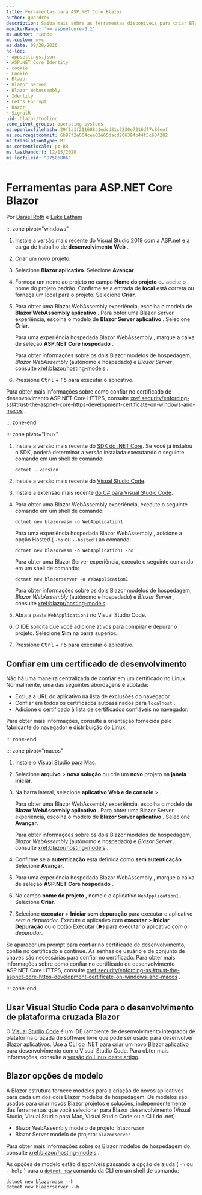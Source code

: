 ```yaml
---
title: Ferramentas para ASP.NET Core Blazor
author: guardrex
description: Saiba mais sobre as ferramentas disponíveis para criar Blazor aplicativos.
monikerRange: '>= aspnetcore-3.1'
ms.author: riande
ms.custom: mvc
ms.date: 09/28/2020
no-loc:
- appsettings.json
- ASP.NET Core Identity
- cookie
- Cookie
- Blazor
- Blazor Server
- Blazor WebAssembly
- Identity
- Let's Encrypt
- Razor
- SignalR
uid: blazor/tooling
zone_pivot_groups: operating-systems
ms.openlocfilehash: 29f1a1f211688a1edcd31c7230e7216df7c89eef
ms.sourcegitcommit: 6b87f2e064cea02e65dacd206394b44f5c604282
ms.translationtype: MT
ms.contentlocale: pt-BR
ms.lasthandoff: 12/15/2020
ms.locfileid: "97506806"
---
```

# <a name="tooling-for-aspnet-core-no-locblazor"></a>Ferramentas para ASP.NET Core Blazor

Por [Daniel Roth](https://github.com/danroth27) e [Luke Latham](https://github.com/guardrex)

::: zone pivot="windows"

1. Instale a versão mais recente do [Visual Studio 2019](https://visualstudio.microsoft.com/downloads/) com a ASP.net e a carga de trabalho de **desenvolvimento Web** .

1. Criar um novo projeto.

1. Selecione **Blazor aplicativo**. Selecione **Avançar**.

1. Forneça um nome ao projeto no campo **Nome do projeto** ou aceite o nome do projeto padrão. Confirme se a entrada de **local** está correta ou forneça um local para o projeto. Selecione **Criar**.

1. Para obter uma Blazor WebAssembly experiência, escolha o modelo de **Blazor WebAssembly aplicativo** . Para obter uma Blazor Server experiência, escolha o modelo de **Blazor Server aplicativo** . Selecione **Criar**.

   Para uma experiência hospedada Blazor WebAssembly , marque a caixa de seleção **ASP.NET Core hospedado** .

   Para obter informações sobre os dois Blazor modelos de hospedagem, *Blazor WebAssembly* (autônomo e hospedado) e *Blazor Server* , consulte <xref:blazor/hosting-models> .

1. Pressione <kbd>Ctrl</kbd> + <kbd>F5</kbd> para executar o aplicativo.

Para obter mais informações sobre como confiar no certificado de desenvolvimento ASP.NET Core HTTPS, consulte <xref:security/enforcing-ssl#trust-the-aspnet-core-https-development-certificate-on-windows-and-macos> .

::: zone-end

::: zone pivot="linux"

1. Instale a versão mais recente do [SDK do .NET Core](https://dotnet.microsoft.com/download). Se você já instalou o SDK, poderá determinar a versão instalada executando o seguinte comando em um shell de comando:

   ```dotnetcli
   dotnet --version
   ```

1. Instale a versão mais recente do [Visual Studio Code](https://code.visualstudio.com).

1. Instale a extensão mais recente [do C# para Visual Studio Code](https://marketplace.visualstudio.com/items?itemName=ms-dotnettools.csharp).

1. Para obter uma Blazor WebAssembly experiência, execute o seguinte comando em um shell de comando:

   ```dotnetcli
   dotnet new blazorwasm -o WebApplication1
   ```

   Para uma experiência hospedada Blazor WebAssembly , adicione a opção Hosted ( `-ho` ou `--hosted` ) ao comando:
   
   ```dotnetcli
   dotnet new blazorwasm -o WebApplication1 -ho
   ```
   
   Para obter uma Blazor Server experiência, execute o seguinte comando em um shell de comando:

   ```dotnetcli
   dotnet new blazorserver -o WebApplication1
   ```

   Para obter informações sobre os dois Blazor modelos de hospedagem, *Blazor WebAssembly* (autônomo e hospedado) e *Blazor Server* , consulte <xref:blazor/hosting-models> .

1. Abra a pasta `WebApplication1` no Visual Studio Code.

1. O IDE solicita que você adicione ativos para compilar e depurar o projeto. Selecione **Sim** na barra superior.

1. Pressione <kbd>Ctrl</kbd> + <kbd>F5</kbd> para executar o aplicativo.

## <a name="trust-a-development-certificate"></a>Confiar em um certificado de desenvolvimento

Não há uma maneira centralizada de confiar em um certificado no Linux. Normalmente, uma das seguintes abordagens é adotada:

* Exclua a URL do aplicativo na lista de exclusões do navegador.
* Confiar em todos os certificados autoassinados para `localhost` .
* Adicione o certificado à lista de certificados confiáveis no navegador.

Para obter mais informações, consulte a orientação fornecida pelo fabricante do navegador e distribuição do Linux.

::: zone-end

::: zone pivot="macos"

1. Instale o [Visual Studio para Mac](https://visualstudio.microsoft.com/vs/mac/).

1. Selecione **arquivo**  >  **nova solução** ou crie um **novo** projeto na **janela iniciar**.

1. Na barra lateral, selecione **aplicativo Web e de console**  >  .

   Para obter uma Blazor WebAssembly experiência, escolha o modelo de **Blazor WebAssembly aplicativo** . Para obter uma Blazor Server experiência, escolha o modelo de **Blazor Server aplicativo** . Selecione **Avançar**.

   Para obter informações sobre os dois Blazor modelos de hospedagem, *Blazor WebAssembly* (autônomo e hospedado) e *Blazor Server* , consulte <xref:blazor/hosting-models> .

1. Confirme se a **autenticação** está definida como **sem autenticação**. Selecione **Avançar**.

1. Para uma experiência hospedada Blazor WebAssembly , marque a caixa de seleção **ASP.NET Core hospedado** .

1. No campo **nome do projeto** , nomeie o aplicativo `WebApplication1` . Selecione **Criar**.

1. Selecione **executar**  >  **Iniciar sem depuração** para executar o aplicativo *sem o depurador*. Execute o aplicativo com **executar**  >  **Iniciar Depuração** ou o botão Executar (&#9654;) para executar o aplicativo *com o depurador*.

Se aparecer um prompt para confiar no certificado de desenvolvimento, confie no certificado e continue. As senhas de usuário e de conjunto de chaves são necessárias para confiar no certificado. Para obter mais informações sobre como confiar no certificado de desenvolvimento ASP.NET Core HTTPS, consulte <xref:security/enforcing-ssl#trust-the-aspnet-core-https-development-certificate-on-windows-and-macos> .

::: zone-end

## <a name="use-visual-studio-code-for-cross-platform-no-locblazor-development"></a>Usar Visual Studio Code para o desenvolvimento de plataforma cruzada Blazor

O [Visual Studio Code](https://code.visualstudio.com/) é um IDE (ambiente de desenvolvimento integrado) de plataforma cruzada de software livre que pode ser usado para desenvolver Blazor aplicativos. Use a CLI do .NET para criar um novo Blazor aplicativo para desenvolvimento com o Visual Studio Code. Para obter mais informações, consulte a [versão do Linux deste artigo](/aspnet/core/blazor/tooling?pivots=linux).

## <a name="no-locblazor-template-options"></a>Blazor opções de modelo

A Blazor estrutura fornece modelos para a criação de novos aplicativos para cada um dos dois Blazor modelos de hospedagem. Os modelos são usados para criar novos Blazor projetos e soluções, independentemente das ferramentas que você selecionar para Blazor desenvolvimento (Visual Studio, Visual Studio para Mac, Visual Studio Code ou a CLI do .net):

* Blazor WebAssembly modelo de projeto: `blazorwasm`
* Blazor Server modelo de projeto: `blazorserver`

Para obter mais informações sobre os Blazor modelos de hospedagem do, consulte <xref:blazor/hosting-models> .

As opções de modelo estão disponíveis passando a opção de ajuda ( `-h` ou `--help` ) para o [`dotnet new`](/dotnet/core/tools/dotnet-new) comando da CLI em um shell de comando:

```dotnetcli
dotnet new blazorwasm --h
dotnet new blazorserver --h
```

